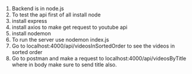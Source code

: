 1) Backend is in node.js
2) To test the api first of all install node
3) install express
4) install axios to make get request to youtube api
5) install nodemon
6) To run the server use nodemon index.js
7) Go to localhost:4000/api/videosInSortedOrder to see the videos in sorted order
8) Go to postman and make a request to localhost:4000/api/videosByTitle where in body make sure to send title also.